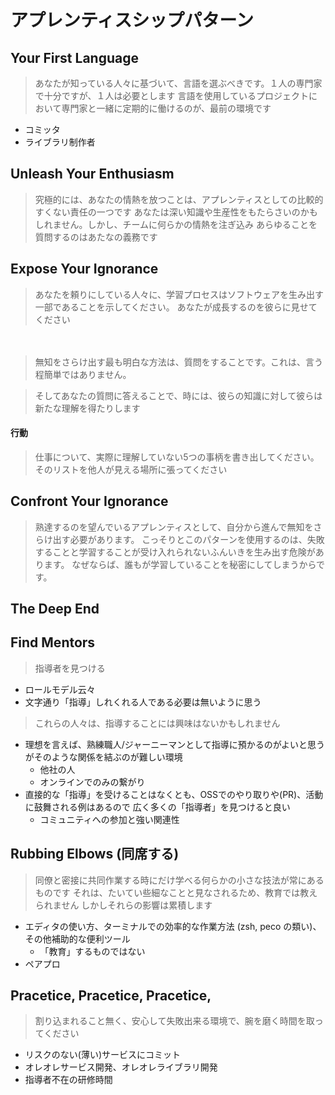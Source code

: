 # アプレンティスシップパターン

## Your First Language

> あなたが知っている人々に基づいて、言語を選ぶべきです。１人の専門家で十分ですが、１人は必要とします
> 言語を使用しているプロジェクトにおいて専門家と一緒に定期的に働けるのが、最前の環境です

 * コミッタ
 * ライブラリ制作者

## Unleash Your Enthusiasm

 > 究極的には、あなたの情熱を放つことは、アプレンティスとしての比較的すくない責任の一つです
 > あなたは深い知識や生産性をもたらさいのかもしれません。しかし、チームに何らかの情熱を注ぎ込み
 > あらゆることを質問するのはあたなの義務です

## Expose Your Ignorance

> あなたを頼りにしている人々に、学習プロセスはソフトウェアを生み出す一部であることを示してください。
> あなたが成長するのを彼らに見せてください

 　
> 無知をさらけ出す最も明白な方法は、質問をすることです。これは、言う程簡単ではありません。
　

> そしてあなたの質問に答えることで、時には、彼らの知識に対して彼らは新たな理解を得たりします

#### 行動

> 仕事について、実際に理解していない5つの事柄を書き出してください。
> そのリストを他人が見える場所に張ってください

## Confront Your Ignorance

> 熟達するのを望んでいるアプレンティスとして、自分から進んで無知をさらけ出す必要があります。
> こっそりとこのパターンを使用するのは、失敗することと学習することが受け入れられないふんいきを生み出す危険があります。
> なぜならば、誰もが学習していることを秘密にしてしまうからです。

## The Deep End

## Find Mentors

> 指導者を見つける

 * ロールモデル云々
 * 文字通り「指導」しれくれる人である必要は無いように思う

> これらの人々は、指導することには興味はないかもしれません

 * 理想を言えば、熟練職人/ジャーニーマンとして指導に預かるのがよいと思うがそのような関係を結ぶのが難しい環境
   * 他社の人
   * オンラインでのみの繋がり
 * 直接的な「指導」を受けることはなくとも、OSSでのやり取りや(PR)、活動に鼓舞される例はあるので 広く多くの「指導者」を見つけると良い
   * コミュニティへの参加と強い関連性

## Rubbing Elbows (同席する)

> 同僚と密接に共同作業する時にだけ学べる何らかの小さな技法が常にあるものです
> それは、たいてい些細なことと見なされるため、教育では教えられません
> しかしそれらの影響は累積します

 * エディタの使い方、ターミナルでの効率的な作業方法 (zsh, peco の類い)、その他補助的な便利ツール
   * 「教育」するものではない
 * ペアプロ

## Pracetice, Pracetice, Pracetice,

> 割り込まれること無く、安心して失敗出来る環境で、腕を磨く時間を取ってください

 * リスクのない(薄い)サービスにコミット
 * オレオレサービス開発、オレオレライブラリ開発
 * 指導者不在の研修時間
   
